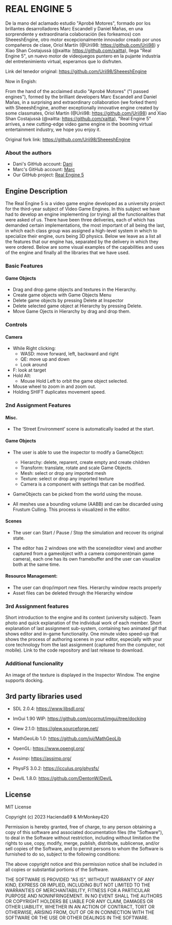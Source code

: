 # REAL ENGINE 5

De la mano del aclamado estudio "Aprobé Motores", formado por los brillantes desarrolladores Marc Escandell y Daniel Mañas, en una sorprendente y extraordinaria colaboración (les forkeamos) con SheeeshEngine, otro motor excepcionalmente innovador creado por unos compañeros de clase, Oriol Martín (@Urii98: https://github.com/Urii98) y Xiao Shan Costajussà (@xaitta: https://github.com/xaitta), llega "Real Engine 5", un nuevo motor de videojuegos puntero en la pujante industria del entretenimiento virtual, esperamos que lo disfruten.

Link del tenedor original: https://github.com/Urii98/SheeeshEngine

Now in Engish: 

From the hand of the acclaimed studio "Aprobé Motores" ("I passed engines"), formed by the brilliant developers Marc Escandell and Daniel Mañas, in a surprising and extraordinary collaboration (we forked them) with SheeeshEngine, another exceptionally innovative engine created by some classmates, Oriol Martín (@Urii98: https://github.com/Urii98) and Xiao Shan Costajussà (@xaitta: https://github.com/xaitta), "Real Engine 5" arrives, a new cutting-edge video game engine in the booming virtual entertainment industry, we hope you enjoy it.

Original fork link: https://github.com/Urii98/SheeeshEngine

### About the authors
- Dani's GitHub account: [Dani](https://github.com/Hacienda69)
- Marc's GitHub account: [Marc](https://github.com/MrMonkey420)
- Our GitHub project: [Real Engine 5](https://github.com/Hacienda69/Real-Engine-5)


## Engine Description

The Real Engine 5 is a video game engine developed as a university project for the third-year subject of Video Game Engines. In this subject we have had to develop an engine implementing (or trying) all the functionalities that were asked of us. There have been three deliveries, each of which has demanded certain implementations, the most important of all being the last, in which each class group was assigned a high-level system in which to specialize their engine, ours being 3D physics. Below we leave as a list all the features that our engine has, separated by the delivery in which they were ordered. Below are some visual examples of the capabilities and uses of the engine and finally all the libraries that we have used.

### Basic Features

#### Game Objects
- Drag and drop game objects and textures in the Hierarchy.
- Create game objects with Game Objects Menu
- Delete game objects by pressing Delete at Inspector
- Delete selected game object at Hierarchy by pressing Delete.
- Move Game Ojects in Hierarchy by drag and drop them.

### Controls

#### Camera
- While Right clicking:
	- WASD: move forward, left, backward and right
	- QE: move up and down
	- Look around
- F: look at target
- Hold Alt:
	- Mouse Hold Left to orbit the game object selected.
- Mouse wheel to zoom in and zoom out.
- Holding SHIFT duplicates movement speed.

### 2nd Assignment Features

#### Misc.
- The ‘Street Environment’ scene is automatically loaded at the start.

#### Game Objects
- The user is able to use the inspector to modify a GameObject:
	- Hierarchy: delete, reparent, create empty and create children
	- Transform: translate, rotate and scale Game Objects.
	- Mesh: select or drop any imported mesh
	- Texture: select or drop any imported texture
	- Camera is a component with settings that can be modified.

- GameObjects can be picked from the world using the mouse.

- All meshes use a bounding volume (AABB) and can be discarded using Frustum Culling. This process is visualized in the editor.

#### Scenes
- The user can Start / Pause / Stop the simulation and recover its original state.

- The editor has 2 windows one with the scene(editor view) and another captured from a gameobject with a camera component(main game camera), each one has its own framebuffer and the user can visualize both at the same time.

#### Resource Management:
- The user can drop/import new files. Hierarchy window reacts properly
- Asset files can be deleted through the Hierarchy window

### 3rd Assignment features

Short introduction to the engine and its context (university subject).
Team photo and quick explanation of the individual work of each member.
Short explanation of last assignment sub-system, containing two animated gif that shows editor and in-game functionality.
One minute video speed-up that shows the process of authoring scenes in your editor, especially with your core technology from the last assignment (captured from the computer, not mobile).
Link to the code repository and last release to download.

### Additional funcionality
An image of the texture is displayed in the Inspector Window.
The engine supports docking.

## 3rd party libraries used

- SDL 2.0.4: https://www.libsdl.org/

- ImGui 1.90 WIP: https://github.com/ocornut/imgui/tree/docking

- Glew 2.1.0: https://glew.sourceforge.net/

- MathGeoLib 1.0: https://github.com/juj/MathGeoLib

- OpenGL: https://www.opengl.org/

- Assimp: https://assimp.org/

- PhysFS 3.0.2: https://icculus.org/physfs/

- DevIL 1.8.0: https://github.com/DentonW/DevIL

## License

MIT License

Copyright (c) 2023 Hacienda69 & MrMonkey420

Permission is hereby granted, free of charge, to any person obtaining a copy
of this software and associated documentation files (the "Software"), to deal
in the Software without restriction, including without limitation the rights
to use, copy, modify, merge, publish, distribute, sublicense, and/or sell
copies of the Software, and to permit persons to whom the Software is
furnished to do so, subject to the following conditions:

The above copyright notice and this permission notice shall be included in all
copies or substantial portions of the Software.

THE SOFTWARE IS PROVIDED "AS IS", WITHOUT WARRANTY OF ANY KIND, EXPRESS OR
IMPLIED, INCLUDING BUT NOT LIMITED TO THE WARRANTIES OF MERCHANTABILITY,
FITNESS FOR A PARTICULAR PURPOSE AND NONINFRINGEMENT. IN NO EVENT SHALL THE
AUTHORS OR COPYRIGHT HOLDERS BE LIABLE FOR ANY CLAIM, DAMAGES OR OTHER
LIABILITY, WHETHER IN AN ACTION OF CONTRACT, TORT OR OTHERWISE, ARISING FROM,
OUT OF OR IN CONNECTION WITH THE SOFTWARE OR THE USE OR OTHER DEALINGS IN THE
SOFTWARE.
